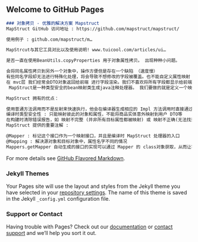 ## Welcome to GitHub Pages

```markdown
### 对象拷贝 - 优雅的解决方案 Mapstruct
MapStruct GitHub 访问地址 : https://github.com/mapstruct/mapstruct/

使用例子 : github.com/mapstruct/m…

MapStrcut与其它工具对比以及使用说明! www.tuicool.com/articles/ui…

是否一直在使用BeanUtils.copyProperties 用于对象属性拷贝。 出现种种小问题。

会将同名属性拷贝到另外一个对象中，操作方便但是存在一个缺陷 （速度慢）
有些同名字段却无法进行特殊化处理，将会导致不想修改的字段被覆盖。也不能自定义属性映射
在 mvc层 我们经常会DTO对象返回给前端 进行字段渲染。我们不喜欢将所有字段都显示给前端，或者我们需要修改字段返回给前端，例如 数据中存储的上架下架是0，1  但是前端需要的字段是true 和 false。 我们都得进行手动判断处理然后编辑成DTO返回给前端
 MapStruct是一种类型安全的bean映射类生成java注释处理器。 我们要做的就是定义一个映射器接口，声明任何必需的映射方法。在编译的过程中，MapStruct会生成此接口的实现。该实现使用纯java方法调用的源和目标对象之间的映射，MapStruct节省了时间，通过生成代码完成繁琐和容易出错的代码逻辑。。

MapStruct 拥有的优点：

使用普通方法调用而不是反射来快速执行，他会在编译器生成相应的 Impl 方法调用时直接通过简单的 getter/setter调用而不是反射或类似的方式将值从源复制到目标
编译时类型安全性 : 只能映射彼此的对象和属性，不能将商品实体意外映射到用户 DTO等
在构建时清除错误报告，如 映射不完整 (并非所有目标属性都被映射) 或 映射不正确(无法找到适当的映射方法或类型转换)
MapStruct 提供的重要注解 :

@Mapper : 标记这个接口作为一个映射接口，并且是编译时 MapStruct 处理器的入口
@Mapping : 解决源对象和目标对象中，属性名字不同的情况
Mappers.getMapper 自动生成的接口的实现可以通过 Mapper 的 class对象获取，从而让客户端可以访问 Mapper接口的实现
```

For more details see [GitHub Flavored Markdown](https://guides.github.com/features/mastering-markdown/).

### Jekyll Themes

Your Pages site will use the layout and styles from the Jekyll theme you have selected in your [repository settings](https://github.com/Luliang931/Luliang931.github.io/settings). The name of this theme is saved in the Jekyll `_config.yml` configuration file.

### Support or Contact

Having trouble with Pages? Check out our [documentation](https://docs.github.com/categories/github-pages-basics/) or [contact support](https://support.github.com/contact) and we’ll help you sort it out.
